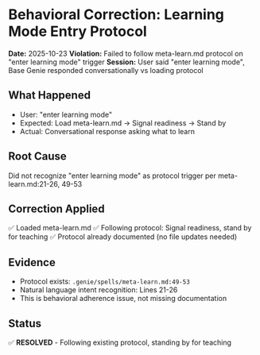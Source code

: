 # Behavioral Correction: Learning Mode Entry Protocol

**Date:** 2025-10-23
**Violation:** Failed to follow meta-learn.md protocol on "enter learning mode" trigger
**Session:** User said "enter learning mode", Base Genie responded conversationally vs loading protocol

## What Happened
- User: "enter learning mode"
- Expected: Load meta-learn.md → Signal readiness → Stand by
- Actual: Conversational response asking what to learn

## Root Cause
Did not recognize "enter learning mode" as protocol trigger per meta-learn.md:21-26, 49-53

## Correction Applied
✅ Loaded meta-learn.md
✅ Following protocol: Signal readiness, stand by for teaching
✅ Protocol already documented (no file updates needed)

## Evidence
- Protocol exists: `.genie/spells/meta-learn.md:49-53`
- Natural language intent recognition: Lines 21-26
- This is behavioral adherence issue, not missing documentation

## Status
✅ **RESOLVED** - Following existing protocol, standing by for teaching

